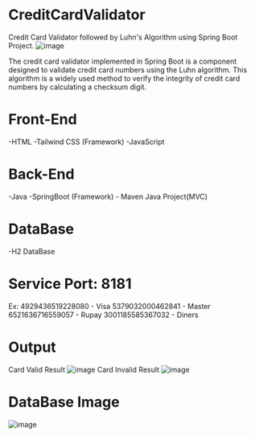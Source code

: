 # CreditCardValidator
Credit Card Validator followed by Luhn's Algorithm using Spring  Boot Project.
![image](https://github.com/er-arunkumarselvam/CreditCardValidator/assets/113919924/aacf68fd-abc5-4c73-b536-c98701ffd3d0)


The credit card validator implemented in Spring Boot is a component designed to validate credit card numbers using the Luhn algorithm. This algorithm is a widely used method to verify the integrity of credit card numbers by calculating a checksum digit.

# Front-End
  -HTML
  -Tailwind CSS (Framework)
  -JavaScript
  
# Back-End
  -Java
  -SpringBoot (Framework) - Maven Java Project(MVC)

# DataBase
  -H2 DataBase

# Service Port: 8181

Ex: 4929436519228080 - Visa
    5379032000462841 - Master
    6521636716559057 - Rupay
    3001185585367032 - Diners
    
# Output
Card Valid Result
![image](https://github.com/er-arunkumarselvam/CreditCardValidator/assets/113919924/2e36fc48-e558-4fc0-8755-b41f33122a61)
Card Invalid Result
![image](https://github.com/er-arunkumarselvam/CreditCardValidator/assets/113919924/d84f244f-cfb4-4ecd-8c70-de3cbabec383)
# DataBase Image
![image](https://github.com/er-arunkumarselvam/CreditCardValidator/assets/113919924/e7031d87-3cd5-4541-b663-66875ea3363f)
